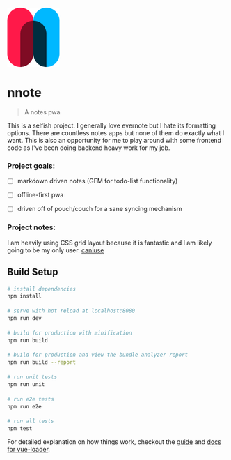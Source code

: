 ![nnote logo](https://raw.githubusercontent.com/bees/nnote/master/nnote.png)

# nnote

> A notes pwa

This is a selfish project. I generally love evernote but I hate its formatting
options. There are countless notes apps but none of them do exactly what I
want. This is also an opportunity for me to play around with some frontend code
as I've been doing backend heavy work for my job.

### Project goals:
- [ ] markdown driven notes (GFM for todo-list functionality)
- [ ] offline-first pwa
- [ ] driven off of pouch/couch for a sane syncing mechanism


### Project notes: 
I am heavily using CSS grid layout because it is fantastic and I
am likely going to be my only user.
[caniuse](http://caniuse.com/css-grid/embed)

## Build Setup

``` bash
# install dependencies
npm install

# serve with hot reload at localhost:8080
npm run dev

# build for production with minification
npm run build

# build for production and view the bundle analyzer report
npm run build --report

# run unit tests
npm run unit

# run e2e tests
npm run e2e

# run all tests
npm test
```

For detailed explanation on how things work, checkout the [guide](http://vuejs-templates.github.io/webpack/) and [docs for vue-loader](http://vuejs.github.io/vue-loader).
